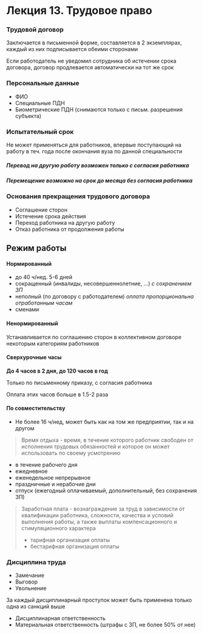 # Лекция 13. Трудовое право

### Трудовой договор

Заключается в письменной форме, составляется в 2 экземплярах, каждый из них подписывается обеими сторонами

Если работодатель не уведомил сотрудника об истечении срока договора, договор продлевается автоматически на тот же срок

### Персональные данные

- ФИО
- Специальные ПДН
- Биометрические ПДН (снимаются только с письм. разрешения субъекта)

### Испытательный срок

Не может применяться для работников, впервые поступающий на работу в теч. года после окончания вуза по данной специальности

##### Перевод на другую работу возможен только с согласия работника

##### Перемещение возможно на срок до месяца без согласия работника

### Основания прекращения трудового договора

- Соглашение сторон
- Истечение срока действия
- Переход работника на другую работу
- Отказ работника от продолжения работы

## Режим работы

#### Нормированный

- до 40 ч/нед. 5-6 дней
- сокращенный (инвалиды, несовершеннолетние, ...) *с сохранением ЗП*
- неполный (по договору с работодателем) *оплата пропорциональна отработанным часам*
- сменами

#### Ненормированный

Устанавливается по соглашению сторон в коллективном договоре некоторым категориям работников

#### Сверхурочные часы

**До 4 часов в 2 дня, до 120 часов в год**

Только по письменному приказу, с согласия работника

Оплата этих часов больше в 1.5-2 раза

#### По совместительству

- Не более 16 ч/нед, может быть как на том же предприятии, так и на другом

> Время отдыха - время, в течение которого работник свободен от исполнения трудовых обязанностей и которое он может использовать по своему усмотрению

- в течение рабочего дня
- ежедневное
- еженедельное непрерывное
- праздничные и нерабочие дни
- отпуск (ежегодный оплачиваемый, дополнительный, без сохранения ЗП)

> Заработная плата - вознаграждение за труд в зависимости от квалификации работника, сложности, качества и условий выполнения работы, а также выплаты компенсационного и стимуляционного характера
>
> - тарифная организация оплаты
> - бестарифная организация оплаты

### Дисциплина труда

- Замечание
- Выговор
- Увольнение

За каждый дисциплинарный проступок может быть применена только одна из санкций выше

- Дисциплинарная ответственность
- Материальная ответственность (штрафы с ЗП, не более 50% от нее)





